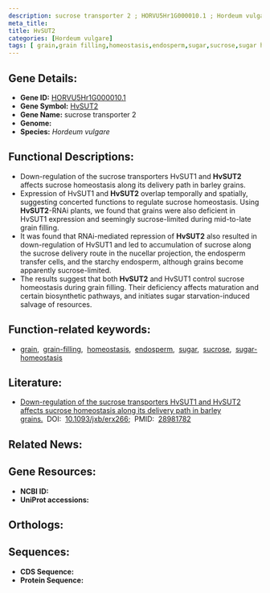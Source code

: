 ```yaml
---
description: sucrose transporter 2 ; HORVU5Hr1G000010.1 ; Hordeum vulgare
meta_title:
title: HvSUT2
categories: [Hordeum vulgare]
tags: [ grain,grain filling,homeostasis,endosperm,sugar,sucrose,sugar homeostasis ]
---
```


## Gene Details:
- **Gene ID:** [HORVU5Hr1G000010.1]()
- **Gene Symbol:** <u>HvSUT2</u>
- **Gene Name:** sucrose transporter 2
- **Genome:** []()
- **Species:** *Hordeum vulgare*

## Functional Descriptions:
   - Down-regulation of the sucrose transporters HvSUT1 and **HvSUT2** affects sucrose homeostasis along its delivery path in barley grains.
   - Expression of HvSUT1 and **HvSUT2** overlap temporally and spatially, suggesting concerted functions to regulate sucrose homeostasis. Using **HvSUT2**-RNAi plants, we found that grains were also deficient in HvSUT1 expression and seemingly sucrose-limited during mid-to-late grain filling.
   - It was found that RNAi-mediated repression of **HvSUT2** also resulted in down-regulation of HvSUT1 and led to accumulation of sucrose along the sucrose delivery route in the nucellar projection, the endosperm transfer cells, and the starchy endosperm, although grains become apparently sucrose-limited.
   - The results suggest that both **HvSUT2** and HvSUT1 control sucrose homeostasis during grain filling. Their deficiency affects maturation and certain biosynthetic pathways, and initiates sugar starvation-induced salvage of resources.

## Function-related keywords:
   - [grain](/tags/grain/),&nbsp;&nbsp;[grain-filling](/tags/grain-filling/),&nbsp;&nbsp;[homeostasis](/tags/homeostasis/),&nbsp;&nbsp;[endosperm](/tags/endosperm/),&nbsp;&nbsp;[sugar](/tags/sugar/),&nbsp;&nbsp;[sucrose](/tags/sucrose/),&nbsp;&nbsp;[sugar-homeostasis](/tags/sugar-homeostasis/)

## Literature:
   - [Down-regulation of the sucrose transporters HvSUT1 and HvSUT2 affects sucrose homeostasis along its delivery path in barley grains.](https://doi.org/10.1093/jxb/erx266)&nbsp;&nbsp;DOI:&nbsp;&nbsp;[10.1093/jxb/erx266](https://doi.org/10.1093/jxb/erx266);&nbsp;&nbsp;PMID:&nbsp;&nbsp;[28981782](https://pubmed.ncbi.nlm.nih.gov/28981782/)

## Related News:

## Gene Resources:
- **NCBI ID:**  [](https://www.ncbi.nlm.nih.gov/gene/?term=)
- **UniProt accessions:**  [](https://www.uniprot.org/uniprotkb//entry)

## Orthologs:

## Sequences:
- **CDS Sequence:**
- **Protein Sequence:**
